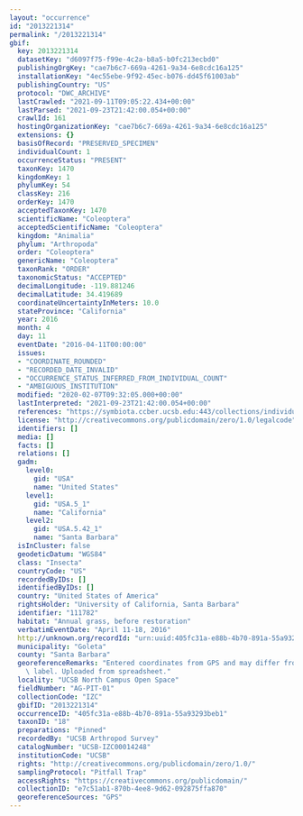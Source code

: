 ```yaml
---
layout: "occurrence"
id: "2013221314"
permalink: "/2013221314"
gbif:
  key: 2013221314
  datasetKey: "d6097f75-f99e-4c2a-b8a5-b0fc213ecbd0"
  publishingOrgKey: "cae7b6c7-669a-4261-9a34-6e8cdc16a125"
  installationKey: "4ec55ebe-9f92-45ec-b076-dd45f61003ab"
  publishingCountry: "US"
  protocol: "DWC_ARCHIVE"
  lastCrawled: "2021-09-11T09:05:22.434+00:00"
  lastParsed: "2021-09-23T21:42:00.054+00:00"
  crawlId: 161
  hostingOrganizationKey: "cae7b6c7-669a-4261-9a34-6e8cdc16a125"
  extensions: {}
  basisOfRecord: "PRESERVED_SPECIMEN"
  individualCount: 1
  occurrenceStatus: "PRESENT"
  taxonKey: 1470
  kingdomKey: 1
  phylumKey: 54
  classKey: 216
  orderKey: 1470
  acceptedTaxonKey: 1470
  scientificName: "Coleoptera"
  acceptedScientificName: "Coleoptera"
  kingdom: "Animalia"
  phylum: "Arthropoda"
  order: "Coleoptera"
  genericName: "Coleoptera"
  taxonRank: "ORDER"
  taxonomicStatus: "ACCEPTED"
  decimalLongitude: -119.881246
  decimalLatitude: 34.419689
  coordinateUncertaintyInMeters: 10.0
  stateProvince: "California"
  year: 2016
  month: 4
  day: 11
  eventDate: "2016-04-11T00:00:00"
  issues:
  - "COORDINATE_ROUNDED"
  - "RECORDED_DATE_INVALID"
  - "OCCURRENCE_STATUS_INFERRED_FROM_INDIVIDUAL_COUNT"
  - "AMBIGUOUS_INSTITUTION"
  modified: "2020-02-07T09:32:05.000+00:00"
  lastInterpreted: "2021-09-23T21:42:00.054+00:00"
  references: "https://symbiota.ccber.ucsb.edu:443/collections/individual/index.php?occid=111782"
  license: "http://creativecommons.org/publicdomain/zero/1.0/legalcode"
  identifiers: []
  media: []
  facts: []
  relations: []
  gadm:
    level0:
      gid: "USA"
      name: "United States"
    level1:
      gid: "USA.5_1"
      name: "California"
    level2:
      gid: "USA.5.42_1"
      name: "Santa Barbara"
  isInCluster: false
  geodeticDatum: "WGS84"
  class: "Insecta"
  countryCode: "US"
  recordedByIDs: []
  identifiedByIDs: []
  country: "United States of America"
  rightsHolder: "University of California, Santa Barbara"
  identifier: "111782"
  habitat: "Annual grass, before restoration"
  verbatimEventDate: "April 11-18, 2016"
  http://unknown.org/recordId: "urn:uuid:405fc31a-e88b-4b70-891a-55a93293beb1"
  municipality: "Goleta"
  county: "Santa Barbara"
  georeferenceRemarks: "Entered coordinates from GPS and may differ from what is on\
    \ label. Uploaded from spreadsheet."
  locality: "UCSB North Campus Open Space"
  fieldNumber: "AG-PIT-01"
  collectionCode: "IZC"
  gbifID: "2013221314"
  occurrenceID: "405fc31a-e88b-4b70-891a-55a93293beb1"
  taxonID: "18"
  preparations: "Pinned"
  recordedBy: "UCSB Arthropod Survey"
  catalogNumber: "UCSB-IZC00014248"
  institutionCode: "UCSB"
  rights: "http://creativecommons.org/publicdomain/zero/1.0/"
  samplingProtocol: "Pitfall Trap"
  accessRights: "https://creativecommons.org/publicdomain/"
  collectionID: "e7c51ab1-870b-4ee8-9d62-092875ffa870"
  georeferenceSources: "GPS"
---
```

